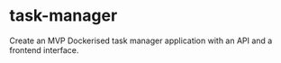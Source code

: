 # task-manager
Create an MVP Dockerised task manager application with an API and a frontend interface.

